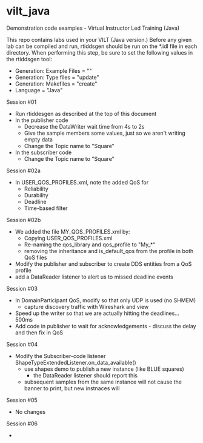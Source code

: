 # vilt_java
Demonstration code examples - Virtual Instructor Led Training (Java)

This repo contains labs used in your VILT (Java version.) Before any given lab 
can be compiled and run, rtiddsgen should be run on the \*.idl file in each 
directory. When performing this step, be sure to set the following values in the
rtiddsgen tool:

- Generation: Example Files = "<disable>"
- Generation: Type files = "update"
- Generation: Makefiles = "create"
- Language = "Java"

Session #01

  - Run rtiddesgen as described at the top of this document
  - In the publisher code
    - Decrease the DataWriter wait time from 4s to 2s
    - Give the sample members some values, just so we aren't writing empty data
    - Change the Topic name to "Square"
  - In the subscriber code
    - Change the Topic name to "Square"

Session #02a

  - In USER_QOS_PROFILES.xml, note the added QoS for
    - Reliability
    - Durability
    - Deadline
    - Time-based filter
    
Session #02b

  - We added the file MY_QOS_PROFILES.xml by:
    - Copying USER_QOS_PROFILES.xml
    - Re-naming the qos_library and qos_profile to "My_*"
    - removing the inheritance and is_default_qos from the profile in both QoS files
  - Modify the publisher and subscriber to create DDS entities from a QoS profile
  - add a DataReader listener to alert us to missed deadline events

Session #03

  - In DomainParticipant QoS, modify so that only UDP is used (no SHMEM) 
    - capture discovery traffic with Wireshark and view
  -  Speed up the writer so that we are actually hitting the deadlines... 500ms
  -  Add code in publisher to wait for acknowledgements
    - discuss the delay and then fix in QoS

Session #04 

 - Modify the Subscriber-code listener ShapeTypeExtendedListener.on_data_available()
    - use shapes demo to publish a new instance (like BLUE squares)
        - the DataReader listener should report this 
    - subsequent samples from the same instance will not cause the banner to print, but new instnaces will

Session #05 

 - No changes

Session #06

 - 
